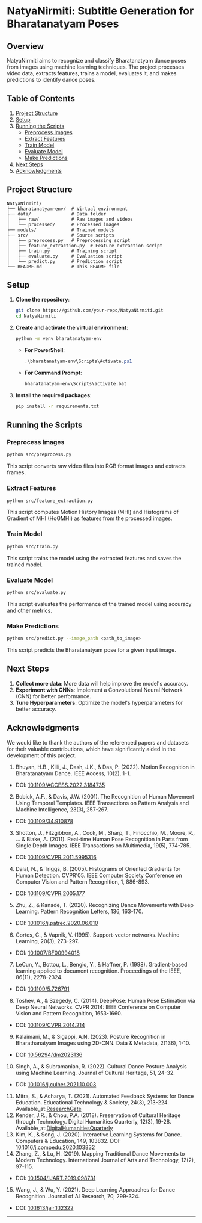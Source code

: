 

# NatyaNirmiti: Subtitle Generation for Bharatanatyam Poses                                                                       

## Overview

NatyaNirmiti aims to recognize and classify Bharatanatyam dance poses from images using machine learning techniques. The project processes video data, extracts features, trains a model, evaluates it, and makes predictions to identify dance poses.

## Table of Contents

1. [Project Structure](#project-structure)
2. [Setup](#setup)
3. [Running the Scripts](#running-the-scripts)
   - [Preprocess Images](#preprocess-images)
   - [Extract Features](#extract-features)
   - [Train Model](#train-model)
   - [Evaluate Model](#evaluate-model)
   - [Make Predictions](#make-predictions)
4. [Next Steps](#next-steps)
5. [Acknowledgments](#acknowledgments)

## Project Structure

```plaintext
NatyaNirmiti/
├── bharatanatyam-env/  # Virtual environment
├── data/               # Data folder
│   ├── raw/            # Raw images and videos
│   └── processed/      # Processed images
├── models/             # Trained models
├── src/                # Source scripts
│   ├── preprocess.py   # Preprocessing script
│   ├── feature_extraction.py  # Feature extraction script
│   ├── train.py        # Training script
│   ├── evaluate.py     # Evaluation script
│   └── predict.py      # Prediction script
└── README.md           # This README file
```

## Setup

1. **Clone the repository**:

    ```bash
    git clone https://github.com/your-repo/NatyaNirmiti.git
    cd NatyaNirmiti
    ```

2. **Create and activate the virtual environment**:

    ```bash
    python -m venv bharatanatyam-env
    ```

    - **For PowerShell**:

      ```powershell
      .\bharatanatyam-env\Scripts\Activate.ps1
      ```

    - **For Command Prompt**:

      ```cmd
      bharatanatyam-env\Scripts\activate.bat
      ```

3. **Install the required packages**:

    ```bash
    pip install -r requirements.txt
    ```

## Running the Scripts

### Preprocess Images

```bash
python src/preprocess.py
```

This script converts raw video files into RGB format images and extracts frames.

### Extract Features

```bash
python src/feature_extraction.py
```

This script computes Motion History Images (MHI) and Histograms of Gradient of MHI (HoGMHI) as features from the processed images.

### Train Model

```bash
python src/train.py
```

This script trains the model using the extracted features and saves the trained model.

### Evaluate Model

```bash
python src/evaluate.py
```

This script evaluates the performance of the trained model using accuracy and other metrics.

### Make Predictions

```bash
python src/predict.py --image_path <path_to_image>
```

This script predicts the Bharatanatyam pose for a given input image.

## Next Steps

1. **Collect more data**: More data will help improve the model's accuracy.
2. **Experiment with CNNs**: Implement a Convolutional Neural Network (CNN) for better performance.
3. **Tune Hyperparameters**: Optimize the model's hyperparameters for better accuracy.

## Acknowledgments

We would like to thank the authors of the referenced papers and datasets for their valuable contributions, which have significantly aided in the development of this project.

1. Bhuyan, H.B., Killi, J., Dash, J.K., & Das, P. (2022). Motion Recognition in Bharatanatyam Dance. IEEE Access, 10(2), 1-1.
- DOI: [10.1109/ACCESS.2022.3184735](https://doi.org/10.1109/ACCESS.2022.3184735)
2. Bobick, A.F., & Davis, J.W. (2001). The Recognition of Human Movement Using Temporal Templates. IEEE Transactions on Pattern Analysis and Machine Intelligence, 23(3), 257-267.
- DOI: [10.1109/34.910878](https://doi.org/10.1109/34.910878)
3. Shotton, J., Fitzgibbon, A., Cook, M., Sharp, T., Finocchio, M., Moore, R., ... & Blake, A. (2011). Real-time Human Pose Recognition in Parts from Single Depth Images. IEEE Transactions on Multimedia, 19(5), 774-785.
- DOI: [10.1109/CVPR.2011.5995316](https://doi.org/10.1109/CVPR.2011.5995316)
4. Dalal, N., & Triggs, B. (2005). Histograms of Oriented Gradients for Human Detection. CVPR'05. IEEE Computer Society Conference on Computer Vision and Pattern Recognition, 1, 886-893.
- DOI: [10.1109/CVPR.2005.177](https://doi.org/10.1109/CVPR.2005.177)
5. Zhu, Z., & Kanade, T. (2020). Recognizing Dance Movements with Deep Learning. Pattern Recognition Letters, 136, 163-170.
- DOI: [10.1016/j.patrec.2020.06.010](https://doi.org/10.1016/j.patrec.2020.06.010)
6. Cortes, C., & Vapnik, V. (1995). Support-vector networks. Machine Learning, 20(3), 273-297.
- DOI: [10.1007/BF00994018](https://doi.org/10.1007/BF00994018)
7. LeCun, Y., Bottou, L., Bengio, Y., & Haffner, P. (1998). Gradient-based learning applied to document recognition. Proceedings of the IEEE, 86(11), 2278-2324.
- DOI: [10.1109/5.726791](https://doi.org/10.1109/5.726791)
8. Toshev, A., & Szegedy, C. (2014). DeepPose: Human Pose Estimation via Deep Neural Networks. CVPR 2014: IEEE Conference on Computer Vision and Pattern Recognition, 1653-1660.
- DOI: [10.1109/CVPR.2014.214](https://doi.org/10.1109/CVPR.2014.214)
9. Kalaimani, M., & Sigappi, A.N. (2023). Posture Recognition in Bharathanatyam Images using 2D-CNN. Data & Metadata, 2(136), 1-10.
- DOI: [10.56294/dm2023136](https://doi.org/10.56294/dm2023136)
10. Singh, A., & Subramanian, R. (2022). Cultural Dance Posture Analysis using Machine Learning. Journal of Cultural Heritage, 51, 24-32.
- DOI: [10.1016/j.culher.2021.10.003](https://doi.org/10.1016/j.culher.2021.10.003)
11. Mitra, S., & Acharya, T. (2021). Automated Feedback Systems for Dance Education. Educational Technology & Society, 24(3), 213-224.
Available_at:[ResearchGate](https://www.researchgate.net/publication/349634599_Automated_Feedback_Systems_for_Dance_Education)
12. Kender, J.R., & Chou, P.A. (2018). Preservation of Cultural Heritage through Technology. Digital Humanities Quarterly, 12(3), 19-28.
Available_at:[DigitalHumanitiesQuarterly](http://www.digitalhumanities.org/dhq/vol/12/3/000256/000256.html)
13. Kim, K., & Song, J. (2020). Interactive Learning Systems for Dance. Computers & Education, 149, 103832.
DOI: [10.1016/j.compedu.2020.103832](https://doi.org/10.1016/j.compedu.2020.103832)
14. Zhang, Z., & Lu, H. (2019). Mapping Traditional Dance Movements to Modern Technology. International Journal of Arts and Technology, 12(2), 97-115.
- DOI: [10.1504/IJART.2019.098731](https://doi.org/10.1504/IJART.2019.098731)
15. Wang, J., & Wu, Y. (2021). Deep Learning Approaches for Dance Recognition. Journal of AI Research, 70, 299-324.
- DOI: [10.1613/jair.1.12322](https://doi.org/10.1613/jair.1.12322)
---
